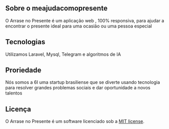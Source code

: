 ## Sobre o meajudacomopresente

O Arrase no Presente é um aplicação web , 100% responsiva, para ajudar a encontrar o presente ideal para uma ocasião ou uma pessoa especial

## Tecnologias

Utilizamos Laravel, Mysql, Telegram e algoritmos de IA

## Proriedade

Nós somos a 6I uma startup brasiliense que se diverte usando tecnologia para resolver grandes problemas sociais e dar oportunidade a novos talentos

## Licença

O Arrase no Presente é um software licenciado sob a [MIT license](https://opensource.org/licenses/MIT).
